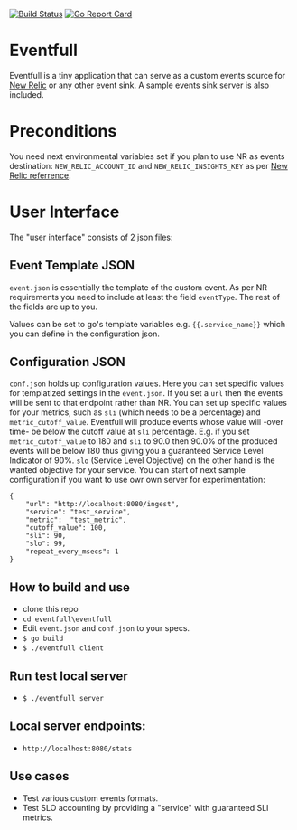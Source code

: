 [![Build Status](https://travis-ci.org/zerogvt/eventfull.svg?branch=master)](https://travis-ci.org/github/zerogvt/eventfull) [![Go Report Card](https://goreportcard.com/badge/github.com/zerogvt/eventfull)](https://goreportcard.com/report/github.com/zerogvt/eventfull)

# Eventfull

Eventfull is a tiny application that can serve as a custom events source for [New Relic](https://docs.newrelic.com/docs/insights/insights-data-sources/custom-data/introduction-event-api) or any other event sink. A sample events sink server is also included.

# Preconditions
You need next environmental variables set if you plan to use NR as events destination:
`NEW_RELIC_ACCOUNT_ID` and `NEW_RELIC_INSIGHTS_KEY` as per [New Relic referrence](https://docs.newrelic.com/docs/insights/insights-data-sources/custom-data/introduction-event-api).

# User Interface
The "user interface" consists of 2 json files:

## Event Template JSON
`event.json` is essentially the template of the custom event. As per NR requirements you need to include at least the field `eventType`. The rest of the fields are up to you.

Values can be set to go's template variables e.g. `{{.service_name}}` which you can define in the configuration json.

## Configuration JSON

`conf.json` holds up configuration values.
Here you can set specific values for templatized settings in the `event.json`. 
If you set a `url` then the events will be sent to that endpoint rather than NR.
You can set up specific values for your metrics, such as `sli` (which needs to be a percentage) and `metric_cutoff_value`. Eventfull will produce events whose value will -over time- be below the cutoff value at `sli` percentage. E.g. if you set `metric_cutoff_value` to 180 and `sli` to 90.0 then 90.0% of the produced events will be below 180 thus giving you a guaranteed Service Level Indicator of 90%. `slo` (Service Level Objective) on the other hand is the wanted objective for your service. You can start of next sample configuration if you want to use owr own server for experimentation:
```
{
    "url": "http://localhost:8080/ingest",
    "service": "test_service",
    "metric":  "test_metric",
    "cutoff_value": 100,
    "sli": 90,
    "slo": 99,
    "repeat_every_msecs": 1
}
```

## How to build and use
- clone this repo
- `cd eventfull\eventfull` 
- Edit `event.json` and `conf.json` to your specs.
- `$ go build`
- `$ ./eventfull client`
  
## Run test local server
- `$ ./eventfull server`

## Local server endpoints:
- `http://localhost:8080/stats`
  
## Use cases
- Test various custom events formats.
- Test SLO accounting by providing a "service" with guaranteed SLI metrics.
